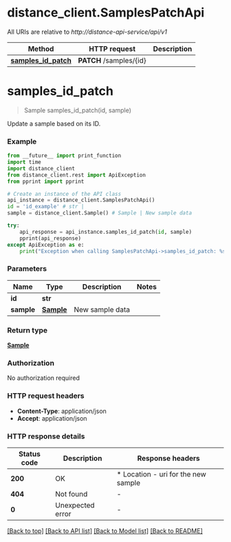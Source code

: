 # distance_client.SamplesPatchApi

All URIs are relative to *http://distance-api-service/api/v1*

Method | HTTP request | Description
------------- | ------------- | -------------
[**samples_id_patch**](SamplesPatchApi.md#samples_id_patch) | **PATCH** /samples/{id} | 


# **samples_id_patch**
> Sample samples_id_patch(id, sample)



Update a sample based on its ID.

### Example

```python
from __future__ import print_function
import time
import distance_client
from distance_client.rest import ApiException
from pprint import pprint

# Create an instance of the API class
api_instance = distance_client.SamplesPatchApi()
id = 'id_example' # str | 
sample = distance_client.Sample() # Sample | New sample data

try:
    api_response = api_instance.samples_id_patch(id, sample)
    pprint(api_response)
except ApiException as e:
    print("Exception when calling SamplesPatchApi->samples_id_patch: %s\n" % e)
```

### Parameters

Name | Type | Description  | Notes
------------- | ------------- | ------------- | -------------
 **id** | **str**|  | 
 **sample** | [**Sample**](Sample.md)| New sample data | 

### Return type

[**Sample**](Sample.md)

### Authorization

No authorization required

### HTTP request headers

 - **Content-Type**: application/json
 - **Accept**: application/json

### HTTP response details
| Status code | Description | Response headers |
|-------------|-------------|------------------|
**200** | OK |  * Location - uri for the new sample <br>  |
**404** | Not found |  -  |
**0** | Unexpected error |  -  |

[[Back to top]](#) [[Back to API list]](../README.md#documentation-for-api-endpoints) [[Back to Model list]](../README.md#documentation-for-models) [[Back to README]](../README.md)

